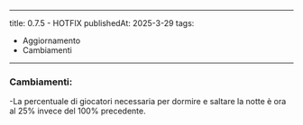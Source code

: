  ---
title: 0.7.5 - HOTFIX
publishedAt: 2025-3-29
tags:
   - Aggiornamento
   - Cambiamenti
---

### Cambiamenti:
-La percentuale di giocatori necessaria per dormire e saltare la notte è ora al 25% invece del 100% precedente.